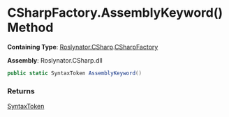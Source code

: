 # CSharpFactory\.AssemblyKeyword\(\) Method

**Containing Type**: [Roslynator.CSharp](../../README.md)\.[CSharpFactory](../README.md)

**Assembly**: Roslynator\.CSharp\.dll

```csharp
public static SyntaxToken AssemblyKeyword()
```

### Returns

[SyntaxToken](https://docs.microsoft.com/en-us/dotnet/api/microsoft.codeanalysis.syntaxtoken)


